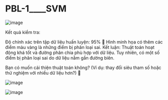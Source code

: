 # PBL-1____SVM
![image](https://github.com/user-attachments/assets/03afc2a8-847f-453a-b149-a86b64ff3a8c)

Kết quả kiểm tra:

Độ chính xác trên tập dữ liệu huấn luyện: 95% 🎯
Hình minh họa có thêm các điểm màu vàng là những điểm bị phân loại sai.
Kết luận: Thuật toán hoạt động khá tốt và đường phân chia phù hợp với dữ liệu. Tuy nhiên, có một số điểm bị phân loại sai do dữ liệu nằm gần đường biên.

Bạn có muốn cải thiện thuật toán không? (Ví dụ: thay đổi siêu tham số hoặc thử nghiệm với nhiều dữ liệu hơn?) 🚀 ​



![image](https://github.com/user-attachments/assets/29eb9c75-2ac2-4cef-8b52-60484abd3e59)

![image](https://github.com/user-attachments/assets/94b5c3b6-e614-4800-bdfe-e6c1f3379960)


